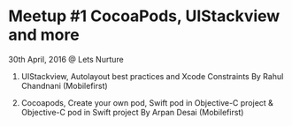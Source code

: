 # Meetup #1 CocoaPods, UIStackview and more

30th April, 2016 @ Lets Nurture 

1. UIStackview, Autolayout best practices and Xcode Constraints 
By Rahul Chandnani (Mobilefirst)

2. Cocoapods, Create your own pod, Swift pod in Objective-C project & Objective-C pod in Swift project 
By Arpan Desai (Mobilefirst)

